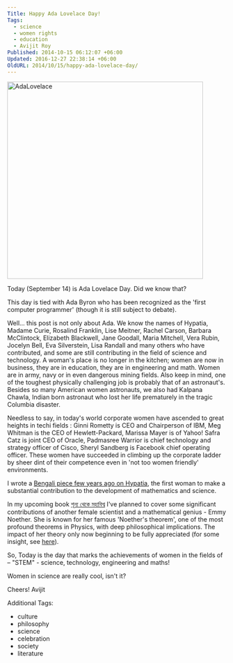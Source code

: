 ```yaml
---
Title: Happy Ada Lovelace Day!
Tags:
  - science
  - women rights
  - education
  - Avijit Roy
Published: 2014-10-15 06:12:07 +06:00
Updated: 2016-12-27 22:38:14 +06:00
OldURL: 2014/10/15/happy-ada-lovelace-day/
---
```


<a href="https://enblog.muktomona.com/2014/10/15/happy-ada-lovelace-day/adalovelace/" rel="attachment wp-att-3208"><img class="size-full wp-image-3208 aligncenter" alt="AdaLovelace" src="https://enblog.muktomona.com/wp-content/uploads/2014/10/AdaLovelace.jpg" width="450" height="453" /></a>

Today (September 14) is Ada Lovelace Day. Did we know that?

This day is tied with Ada Byron who has been recognized as the 'first computer programmer' (though it is still subject to debate).

Well… this post is not only about Ada. We know the names of Hypatia, Madame Curie, Rosalind Franklin, Lise Meitner, Rachel Carson, Barbara McClintock, Elizabeth Blackwell, Jane Goodall, Maria Mitchell, Vera Rubin, Jocelyn Bell, Eva Silverstein, Lisa Randall and many others who have contributed, and some are still contributing in the field of science and technology. A woman's place is no longer in the kitchen; women are now in business, they are in education, they are in engineering and math. Women are in army, navy or in even dangerous mining fields. Also keep in mind, one of the toughest physically challenging job is probably that of an astronaut's. Besides so many American women astronauts, we also had Kalpana Chawla, Indian born astronaut who lost her life prematurely in the tragic Columbia disaster.

Needless to say, in today's world corporate women have ascended to great heights in techi fields : Ginni Rometty is CEO and Chairperson of IBM, Meg Whitman is the CEO of Hewlett-Packard, Marissa Mayer is of Yahoo! Safra Catz is joint CEO of Oracle, Padmasree Warrior is chief technology and strategy officer of Cisco, Sheryl Sandberg is Facebook chief operating officer. These women have succeeded in climbing up the corporate ladder by sheer dint of their competence even in 'not too women friendly' environments.

I wrote a <a href="https://arts.bdnews24.com/?p=4358">Bengali piece few years ago on Hypatia</a>, the first woman to make a substantial contribution to the development of mathematics and science. 

In my upcoming book <a href="https://www.facebook.com/shunyoThekeMohabishwo">শূন্য থেকে মহাবিশ্ব</a> I've planned to cover some significant contributions of another female scientist and a mathematical genius - Emmy Noether. She is known for her famous 'Noether's theorem', one of the most profound theorems in Physics, with deep philosophical implications. The impact of her theory only now beginning to be fully appreciated (for some insight, see <a href="https://blog.muktomona.com/?p=37195">here</a>).

So, Today is the day that marks the achievements of women in the fields of – "STEM" - science, technology, engineering and maths!

Women in science are really cool, isn't it?

Cheers!
Avijit


Additional Tags:
  - culture
  - philosophy
  - science
  - celebration
  - society
  - literature
